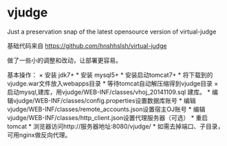 # vjudge
Just a preservation snap of the latest opensource version of virtual-judge

基础代码来自
https://github.com/hnshhslsh/virtual-judge

做了一些小的调整和改动，让部署更容易。

基本操作：
	× 安装 jdk7+
	* 安装 mysql5+
	* 安装启动tomcat7+
	* 将下载到的vjudge.war文件放入webapps目录
	* 等待tomcat自动解压缩得到vjudge目录
	× 启动mysql,建库，用vjudge/WEB-INF/classes/vhoj_20141109.sql 建库。
	* 编辑vjudge/WEB-INF/classes/config.properties设置数据库账号
	* 编辑vjudge/WEB-INF/classes/remote_accounts.json设置宿主OJ账号
	* 编辑vjudge/WEB-INF/classes/http_client.json设置代理服务器（可选）
	* 重启tomcat
	* 浏览器访问http://服务器地址:8080/vjudge/
	* 如需去掉端口、子目录，可用nginx做反向代理。
